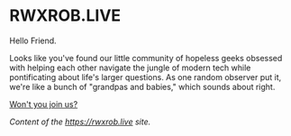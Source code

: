 # RWXROB.LIVE

Hello Friend.

Looks like you've found our little community of hopeless geeks obsessed
with helping each other navigate the jungle of modern tech while
pontificating about life's larger questions.  As one random observer put
it, we're like a bunch of "grandpas and babies," which sounds about
right.

[Won't you join us?](https://chat.rwx.gg)

*Content of the <https://rwxrob.live> site.*

